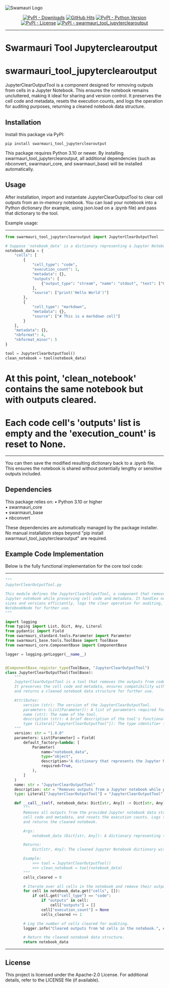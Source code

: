 
![Swamauri Logo](https://res.cloudinary.com/dbjmpekvl/image/upload/v1730099724/Swarmauri-logo-lockup-2048x757_hww01w.png)

<p align="center">
    <a href="https://pypi.org/project/swarmauri_tool_jupyterclearoutput/">
        <img src="https://img.shields.io/pypi/dm/swarmauri_tool_jupyterclearoutput" alt="PyPI - Downloads"/></a>
    <a href="https://github.com/swarmauri/swarmauri-sdk/pkgs/community/swarmauri_tool_jupyterclearoutput/README.md">
        <img src="https://hits.seeyoufarm.com/api/count/incr/badge.svg?url=https://github.com/swarmauri/swarmauri-sdk/pkgs/community/swarmauri_tool_jupyterclearoutput/README.md&count_bg=%2379C83D&title_bg=%23555555&icon=&icon_color=%23E7E7E7&title=hits&edge_flat=false" alt="GitHub Hits"/></a>
    <a href="https://pypi.org/project/swarmauri_tool_jupyterclearoutput/">
        <img src="https://img.shields.io/pypi/pyversions/swarmauri_tool_jupyterclearoutput" alt="PyPI - Python Version"/></a>
    <a href="https://pypi.org/project/swarmauri_tool_jupyterclearoutput/">
        <img src="https://img.shields.io/pypi/l/swarmauri_tool_jupyterclearoutput" alt="PyPI - License"/></a>
    <a href="https://pypi.org/project/swarmauri_tool_jupyterclearoutput/">
        <img src="https://img.shields.io/pypi/v/swarmauri_tool_jupyterclearoutput?label=swarmauri_tool_jupyterclearoutput&color=green" alt="PyPI - swarmauri_tool_jupyterclearoutput"/></a>
</p>

---

# Swarmauri Tool Jupyterclearoutput
# swarmauri_tool_jupyterclearoutput

JupyterClearOutputTool is a component designed for removing outputs from cells in a Jupyter Notebook. This ensures the notebook remains uncluttered, making it ideal for sharing and version control. It preserves the cell code and metadata, resets the execution counts, and logs the operation for auditing purposes, returning a cleaned notebook data structure.

## Installation

Install this package via PyPI:

    pip install swarmauri_tool_jupyterclearoutput

This package requires Python 3.10 or newer. By installing swarmauri_tool_jupyterclearoutput, all additional dependencies (such as nbconvert, swarmauri_core, and swarmauri_base) will be installed automatically.

## Usage

After installation, import and instantiate JupyterClearOutputTool to clear cell outputs from an in-memory notebook. You can load your notebook into a Python dictionary (for example, using json.load on a .ipynb file) and pass that dictionary to the tool.

Example usage:

--------------------------------------------------------------------------------
```python
from swarmauri_tool_jupyterclearoutput import JupyterClearOutputTool

# Suppose 'notebook_data' is a dictionary representing a Jupyter Notebook (e.g., loaded from a .ipynb file)
notebook_data = {
    "cells": [
        {
            "cell_type": "code",
            "execution_count": 1,
            "metadata": {},
            "outputs": [
                {"output_type": "stream", "name": "stdout", "text": ["Hello World\n"]}
            ],
            "source": ["print('Hello World')"]
        },
        {
            "cell_type": "markdown",
            "metadata": {},
            "source": ["# This is a markdown cell"]
        }
    ],
    "metadata": {},
    "nbformat": 4,
    "nbformat_minor": 5
}

tool = JupyterClearOutputTool()
clean_notebook = tool(notebook_data)
```
# At this point, 'clean_notebook' contains the same notebook but with outputs cleared.
# Each code cell's 'outputs' list is empty and the 'execution_count' is reset to None.

--------------------------------------------------------------------------------

You can then save the modified resulting dictionary back to a .ipynb file. This ensures the notebook is shared without potentially lengthy or sensitive outputs included.

## Dependencies

This package relies on:
• Python 3.10 or higher  
• swarmauri_core  
• swarmauri_base  
• nbconvert  

These dependencies are automatically managed by the package installer. No manual installation steps beyond "pip install swarmauri_tool_jupyterclearoutput" are required.

## Example Code Implementation

Below is the fully functional implementation for the core tool code:

--------------------------------------------------------------------------------
```python
"""
JupyterClearOutputTool.py

This module defines the JupyterClearOutputTool, a component that removes all outputs from a
Jupyter notebook while preserving cell code and metadata. It handles notebooks of varying
sizes and versions efficiently, logs the clear operation for auditing, and returns a clean
NotebookNode for further use.
"""

import logging
from typing import List, Dict, Any, Literal
from pydantic import Field
from swarmauri_standard.tools.Parameter import Parameter
from swarmauri_base.tools.ToolBase import ToolBase
from swarmauri_core.ComponentBase import ComponentBase

logger = logging.getLogger(__name__)


@ComponentBase.register_type(ToolBase, "JupyterClearOutputTool")
class JupyterClearOutputTool(ToolBase):
    """
    JupyterClearOutputTool is a tool that removes the outputs from code cells in a Jupyter notebook.
    It preserves the cell code and metadata, ensures compatibility with various notebook versions,
    and returns a cleaned notebook data structure for further use.

    Attributes:
        version (str): The version of the JupyterClearOutputTool.
        parameters (List[Parameter]): A list of parameters required for clearing notebook outputs.
        name (str): The name of the tool.
        description (str): A brief description of the tool's functionality.
        type (Literal["JupyterClearOutputTool"]): The type identifier for this tool.
    """
    version: str = "1.0.0"
    parameters: List[Parameter] = Field(
        default_factory=lambda: [
            Parameter(
                name="notebook_data",
                type="object",
                description="A dictionary that represents the Jupyter Notebook to clear outputs from.",
                required=True,
            ),
        ]
    )
    name: str = "JupyterClearOutputTool"
    description: str = "Removes outputs from a Jupyter notebook while preserving code and metadata."
    type: Literal["JupyterClearOutputTool"] = "JupyterClearOutputTool"

    def __call__(self, notebook_data: Dict[str, Any]) -> Dict[str, Any]:
        """
        Removes all outputs from the provided Jupyter notebook data structure. Preserves
        cell code and metadata, and resets the execution counts. Logs the operation for auditing
        and returns the cleaned notebook.

        Args:
            notebook_data (Dict[str, Any]): A dictionary representing the Jupyter Notebook.

        Returns:
            Dict[str, Any]: The cleaned Jupyter Notebook dictionary with all cell outputs removed.

        Example:
            >>> tool = JupyterClearOutputTool()
            >>> clean_notebook = tool(notebook_data)
        """
        cells_cleared = 0

        # Iterate over all cells in the notebook and remove their outputs if they are code cells.
        for cell in notebook_data.get("cells", []):
            if cell.get("cell_type") == "code":
                if "outputs" in cell:
                    cell["outputs"] = []
                cell["execution_count"] = None
                cells_cleared += 1

        # Log the number of cells cleared for auditing.
        logger.info("Cleared outputs from %d cells in the notebook.", cells_cleared)

        # Return the cleaned notebook data structure.
        return notebook_data
```
--------------------------------------------------------------------------------

## License

This project is licensed under the Apache-2.0 License. For additional details, refer to the LICENSE file (if available).